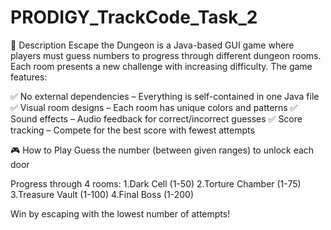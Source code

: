 # PRODIGY_TrackCode_Task_2
📖 Description
Escape the Dungeon is a Java-based GUI game where players must guess numbers to progress through different dungeon rooms. Each room presents a new challenge with increasing difficulty. The game features:

✅ No external dependencies – Everything is self-contained in one Java file
✅ Visual room designs – Each room has unique colors and patterns
✅ Sound effects – Audio feedback for correct/incorrect guesses
✅ Score tracking – Compete for the best score with fewest attempts

🎮 How to Play
Guess the number (between given ranges) to unlock each door

Progress through 4 rooms:
1.Dark Cell (1-50)
2.Torture Chamber (1-75)
3.Treasure Vault (1-100)
4.Final Boss (1-200)

Win by escaping with the lowest number of attempts!

